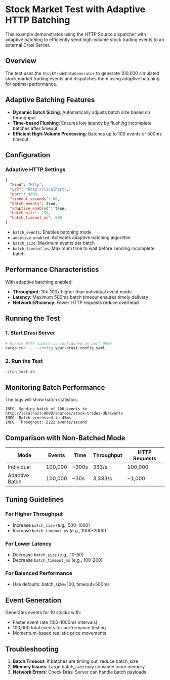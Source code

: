 # Stock Market Test with Adaptive HTTP Batching

This example demonstrates using the HTTP Source dispatcher with adaptive batching to efficiently send high-volume stock trading events to an external Drasi Server.

## Overview

The test uses the `StockTradeDataGenerator` to generate 100,000 simulated stock market trading events and dispatches them using adaptive batching for optimal performance.

## Adaptive Batching Features

- **Dynamic Batch Sizing**: Automatically adjusts batch size based on throughput
- **Time-based Flushing**: Ensures low latency by flushing incomplete batches after timeout
- **Efficient High-Volume Processing**: Batches up to 100 events or 500ms timeout

## Configuration

### Adaptive HTTP Settings

```json
{
  "kind": "Http",
  "url": "http://localhost",
  "port": 9000,
  "timeout_seconds": 60,
  "batch_events": true,
  "adaptive_enabled": true,
  "batch_size": 100,
  "batch_timeout_ms": 500
}
```

- `batch_events`: Enables batching mode
- `adaptive_enabled`: Activates adaptive batching algorithm
- `batch_size`: Maximum events per batch
- `batch_timeout_ms`: Maximum time to wait before sending incomplete batch

## Performance Characteristics

With adaptive batching enabled:
- **Throughput**: 10x-100x higher than individual event mode
- **Latency**: Maximum 500ms batch timeout ensures timely delivery
- **Network Efficiency**: Fewer HTTP requests reduce overhead

## Running the Test

### 1. Start Drasi Server

```bash
# Ensure HTTP source is configured on port 9000
cargo run -- --config your-drasi-config.yaml
```

### 2. Run the Test

```bash
./run_test.sh
```

## Monitoring Batch Performance

The logs will show batch statistics:
```
INFO  Sending batch of 100 events to http://localhost:9000/sources/stock-trades-db/events
INFO  Batch processed in 45ms
INFO  Throughput: 2222 events/second
```

## Comparison with Non-Batched Mode

| Mode | Events | Time | Throughput | HTTP Requests |
|------|--------|------|------------|---------------|
| Individual | 100,000 | ~300s | 333/s | 100,000 |
| Adaptive Batch | 100,000 | ~30s | 3,333/s | ~1,000 |

## Tuning Guidelines

### For Higher Throughput
- Increase `batch_size` (e.g., 500-1000)
- Increase `batch_timeout_ms` (e.g., 1000-2000)

### For Lower Latency
- Decrease `batch_size` (e.g., 10-50)
- Decrease `batch_timeout_ms` (e.g., 100-200)

### For Balanced Performance
- Use defaults: batch_size=100, timeout=500ms

## Event Generation

Generates events for 10 stocks with:
- Faster event rate (100-1000ms intervals)
- 100,000 total events for performance testing
- Momentum-based realistic price movements

## Troubleshooting

1. **Batch Timeout**: If batches are timing out, reduce batch_size
2. **Memory Issues**: Large batch_size may consume more memory
3. **Network Errors**: Check Drasi Server can handle batch payloads